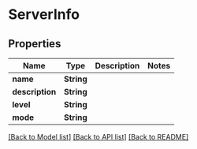 # ServerInfo

## Properties

Name | Type | Description | Notes
------------ | ------------- | ------------- | -------------
**name** | **String** |  | 
**description** | **String** |  | 
**level** | **String** |  | 
**mode** | **String** |  | 

[[Back to Model list]](../README.md#documentation-for-models) [[Back to API list]](../README.md#documentation-for-api-endpoints) [[Back to README]](../README.md)


